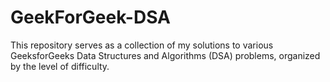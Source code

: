 # GeekForGeek-DSA
This repository serves as a collection of my solutions to various GeeksforGeeks Data Structures and Algorithms (DSA) problems, organized by the level of difficulty. 

